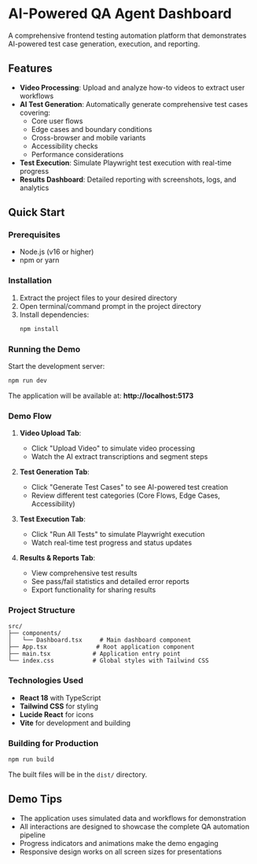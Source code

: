 # AI-Powered QA Agent Dashboard

A comprehensive frontend testing automation platform that demonstrates AI-powered test case generation, execution, and reporting.

## Features

- **Video Processing**: Upload and analyze how-to videos to extract user workflows
- **AI Test Generation**: Automatically generate comprehensive test cases covering:
  - Core user flows
  - Edge cases and boundary conditions
  - Cross-browser and mobile variants
  - Accessibility checks
  - Performance considerations
- **Test Execution**: Simulate Playwright test execution with real-time progress
- **Results Dashboard**: Detailed reporting with screenshots, logs, and analytics

## Quick Start

### Prerequisites
- Node.js (v16 or higher)
- npm or yarn

### Installation

1. Extract the project files to your desired directory
2. Open terminal/command prompt in the project directory
3. Install dependencies:
   ```bash
   npm install
   ```

### Running the Demo

Start the development server:
```bash
npm run dev
```

The application will be available at: **http://localhost:5173**

### Demo Flow

1. **Video Upload Tab**: 
   - Click "Upload Video" to simulate video processing
   - Watch the AI extract transcriptions and segment steps

2. **Test Generation Tab**:
   - Click "Generate Test Cases" to see AI-powered test creation
   - Review different test categories (Core Flows, Edge Cases, Accessibility)

3. **Test Execution Tab**:
   - Click "Run All Tests" to simulate Playwright execution
   - Watch real-time test progress and status updates

4. **Results & Reports Tab**:
   - View comprehensive test results
   - See pass/fail statistics and detailed error reports
   - Export functionality for sharing results

### Project Structure

```
src/
├── components/
│   └── Dashboard.tsx     # Main dashboard component
├── App.tsx              # Root application component
├── main.tsx            # Application entry point
└── index.css           # Global styles with Tailwind CSS
```

### Technologies Used

- **React 18** with TypeScript
- **Tailwind CSS** for styling
- **Lucide React** for icons
- **Vite** for development and building

### Building for Production

```bash
npm run build
```

The built files will be in the `dist/` directory.

## Demo Tips

- The application uses simulated data and workflows for demonstration
- All interactions are designed to showcase the complete QA automation pipeline
- Progress indicators and animations make the demo engaging
- Responsive design works on all screen sizes for presentations
